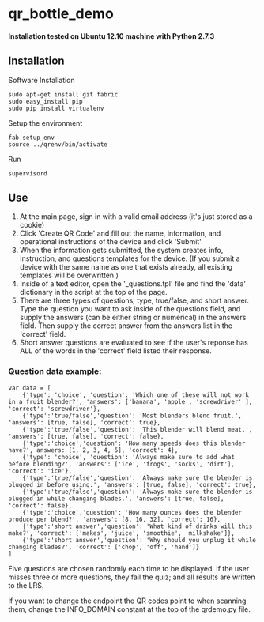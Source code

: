 qr_bottle_demo
==============

#### Installation tested on Ubuntu 12.10 machine with Python 2.7.3

## Installation

Software Installation

    sudo apt-get install git fabric
    sudo easy_install pip
    sudo pip install virtualenv

Setup the environment

    fab setup_env
    source ../qrenv/bin/activate

Run

	supervisord
	
## Use

1. At the main page, sign in with a valid email address (it's just stored as a cookie)
2. Click 'Create QR Code' and fill out the name, information, and operational instructions of the device and click 'Submit'
3. When the information gets submitted, the system creates info, instruction, and questions templates for the device. (If you submit a device with the same name as one that exists already, all existing templates will be overwritten.)
4. Inside of a text editor, open the '<device name>_questions.tpl' file and find the 'data' dictionary in the script at the top of the page.
5. There are three types of questions; type, true/false, and short answer. Type the question you want to ask inside of the questions field, and supply the answers (can be either string or numerical) in the answers field. Then supply the correct answer from the answers list in the 'correct' field.
6. Short answer questions are evaluated to see if the user's reponse has ALL of the words in the 'correct' field listed their response.

### Question data example:
```
var data = [
	{'type': 'choice', 'question': 'Which one of these will not work in a fruit blender?', 'answers': ['banana', 'apple', 'screwdriver' ], 'correct': 'screwdriver'},
	{'type':'true/false','question': 'Most blenders blend fruit.', 'answers': [true, false], 'correct': true},
	{'type':'true/false','question': 'This blender will blend meat.', 'answers': [true, false], 'correct': false},
	{'type':'choice','question': 'How many speeds does this blender have?', answers: [1, 2, 3, 4, 5], 'correct': 4},
	{'type': 'choice', 'question': 'Always make sure to add what before blending?', 'answers': ['ice', 'frogs', 'socks', 'dirt'], 'correct': 'ice'},
	{'type':'true/false','question': 'Always make sure the blender is plugged in before using.', 'answers': [true, false], 'correct': true},
	{'type':'true/false','question': 'Always make sure the blender is plugged in while changing blades.', 'answers': [true, false], 'correct': false},
	{'type':'choice','question': 'How many ounces does the blender produce per blend?', 'answers': [8, 16, 32], 'correct': 16},
	{'type':'short answer','question': 'What kind of drinks will this make?', 'correct': ['makes', 'juice', 'smoothie', 'milkshake']},
	{'type':'short answer','question': 'Why should you unplug it while changing blades?', 'correct': ['chop', 'off', 'hand']}
]
```

Five questions are chosen randomly each time to be displayed. If the user misses three or more questions, they fail the quiz; and all results are written to the LRS.


If you want to change the endpoint the QR codes point to when scanning them, change the INFO_DOMAIN constant at the top of the qrdemo.py file.
